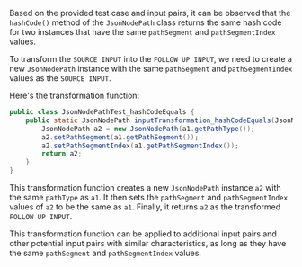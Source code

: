 Based on the provided test case and input pairs, it can be observed that the `hashCode()` method of the `JsonNodePath` class returns the same hash code for two instances that have the same `pathSegment` and `pathSegmentIndex` values.

To transform the `SOURCE INPUT` into the `FOLLOW UP INPUT`, we need to create a new `JsonNodePath` instance with the same `pathSegment` and `pathSegmentIndex` values as the `SOURCE INPUT`.

Here's the transformation function:

```java
public class JsonNodePathTest_hashCodeEquals {
    public static JsonNodePath inputTransformation_hashCodeEquals(JsonNodePath a1)  {
        JsonNodePath a2 = new JsonNodePath(a1.getPathType());
        a2.setPathSegment(a1.getPathSegment());
        a2.setPathSegmentIndex(a1.getPathSegmentIndex());
        return a2;
    }
}
```

This transformation function creates a new `JsonNodePath` instance `a2` with the same `pathType` as `a1`. It then sets the `pathSegment` and `pathSegmentIndex` values of `a2` to be the same as `a1`. Finally, it returns `a2` as the transformed `FOLLOW UP INPUT`.

This transformation function can be applied to additional input pairs and other potential input pairs with similar characteristics, as long as they have the same `pathSegment` and `pathSegmentIndex` values.
